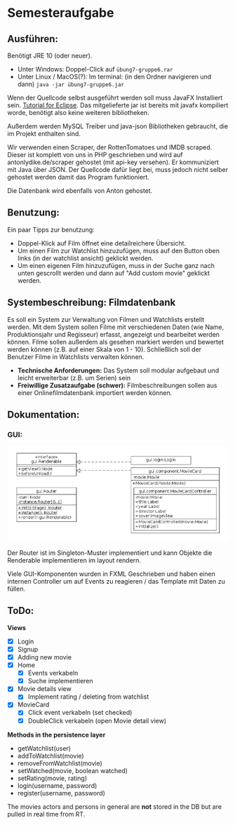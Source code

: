 # Semesteraufgabe

## Ausführen:

Benötigt JRE 10 (oder neuer).

 - Unter Windows: Doppel-Click auf `übung7-gruppe6.rar`
 - Unter Linux / MacOS(?): Im terminal: (in den Ordner navigieren und dann) `java -jar übung7-gruppe6.jar`
 
Wenn der Quellcode selbst ausgeführt werden soll muss JavaFX Installiert sein. [Tutorial for Eclipse](https://www.eclipse.org/efxclipse/install.html#for-the-lazy). Das mitgelieferte jar ist bereits mit javafx kompiliert worde, benötigt also keine weiteren bibliotheken.

Außerdem werden MySQL Treiber und java-json Bibliotheken gebraucht, die im Projekt enthalten sind.

Wir verwenden einen Scraper, der RottenTomatoes und IMDB scraped. Dieser ist komplett von uns in PHP geschrieben und wird auf antonlydike.de/scraper gehostet (mit api-key versehen). Er kommuniziert mit Java über JSON. Der Quellcode dafür liegt bei, muss jedoch nicht selber gehostet werden damit das Program funktioniert. 

Die Datenbank wird ebenfalls von Anton gehostet.

## Benutzung:

Ein paar Tipps zur benutzung:

 - Doppel-Klick auf Film öffnet eine detailreichere Übersicht.
 - Um einen Film zur Watchlist hinzuzufügen, muss auf den Button oben links (in der watchlist ansicht) geklickt werden.
 - Um einen eigenen Film hinzuzufügen, muss in der Suche ganz nach unten gescrollt werden und dann auf "Add custom movie" geklickt werden.

## Systembeschreibung: Filmdatenbank

Es soll ein System zur Verwaltung von Filmen und Watchlists erstellt werden. Mit dem System sollen
Filme mit verschiedenen Daten (wie Name, Produktionsjahr und Regisseur) erfasst, angezeigt und bearbeitet
werden können. Filme sollen außerdem als gesehen markiert werden und bewertet werden können
(z.B. auf einer Skala von 1 - 10). Schließlich soll der Benutzer Filme in Watchlists verwalten können.

 - **Technische Anforderungen:** Das System soll modular aufgebaut und leicht erweiterbar (z.B. um Serien) sein
 - **Freiwillige Zusatzaufgabe (schwer):** Filmbeschreibungen sollen aus einer Onlinefilmdatenbank importiert werden können.

## Dokumentation:

### GUI:

![GUI Diagram](GUI.png)

Der Router ist im Singleton-Muster implementiert und kann Objekte die Renderable implementieren im layout rendern.

Viele GUI-Komponenten wurden in FXML Geschrieben und haben einen internen Controller um auf Events zu reagieren / das Template mit Daten zu füllen.

## ToDo:

**Views**
 - [x] Login 
 - [x] Signup
 - [x] Adding new movie
 - [x] Home
 	- [x] Events verkabeln
 	- [x] Suche implementieren
 - [x] Movie details view
 	- [x] Implement rating / deleting from watchlist
 - [x] MovieCard
 	- [x] Click event verkabeln (set checked)
 	- [x] DoubleClick verkabeln (open Movie detail view)
 
**Methods in the persistence layer**
 - getWatchlist(user)
 - addToWatchlist(movie)
 - removeFromWatchlist(movie)
 - setWatched(movie, boolean watched)
 - setRating(movie, rating)
 - login(username, password)
 - register(username, password)
 
 The movies actors and persons in general are **not** stored in the DB but are pulled in real time from RT.
 
